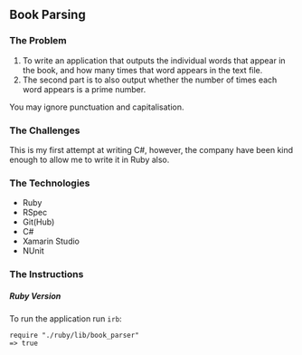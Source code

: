 Book Parsing
---
### The Problem

1. To write an application that outputs the individual
words that appear in the book, and how many times that
word appears in the text file.
2. The second part is to also output whether the number
of times each word appears is a prime number.

You may ignore punctuation and capitalisation.

### The Challenges
This is my first attempt at writing C#, however, the company
have been kind enough to allow me to write it in Ruby also.

### The Technologies
- Ruby
- RSpec
- Git(Hub)
- C#
- Xamarin Studio
- NUnit

### The Instructions
##### Ruby Version
To run the application run `irb`:

```
require "./ruby/lib/book_parser"
=> true
```
